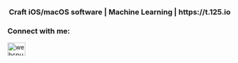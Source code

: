 <h3 align="center">Craft iOS/macOS software | Machine Learning | https://t.125.io</h3>

<h3 align="left">Connect with me:</h3>
<p align="left">
<a href="https://twitter.com/webcpu0" target="blank"><img align="center" src="https://raw.githubusercontent.com/rahuldkjain/github-profile-readme-generator/master/src/images/icons/Social/twitter.svg" alt="webcpu" height="30" width="40" /></a>
</p>


